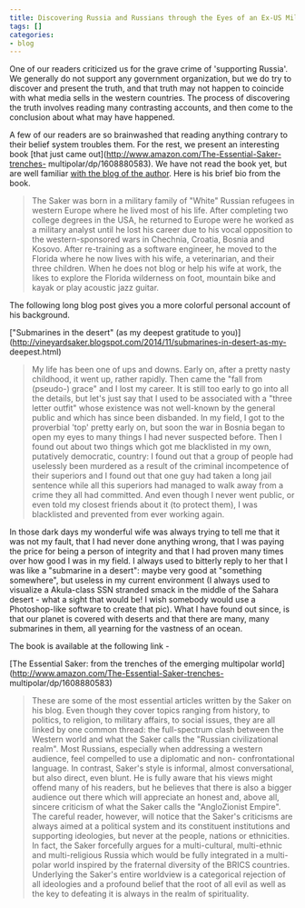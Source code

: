 ```yaml
---
title: Discovering Russia and Russians through the Eyes of an Ex-US Military Analyst
tags: []
categories:
- blog
---
```

One of our readers criticized us for the grave crime of 'supporting Russia'.
We generally do not support any government organization, but we do try to
discover and present the truth, and that truth may not happen to coincide with
what media sells in the western countries. The process of discovering the
truth involves reading many contrasting accounts, and then come to the
conclusion about what may have happened.
<!--more-->

A few of our readers are so brainwashed that reading anything contrary to
their belief system troubles them. For the rest, we present an interesting
book [that just came out](http://www.amazon.com/The-Essential-Saker-trenches-
multipolar/dp/1608880583). We have not read the book yet, but are well
familiar [with the blog of the author](http://thesaker.is). Here is his brief
bio from the book.

> The Saker was born in a military family of "White" Russian refugees in
western Europe where he lived most of his life. After completing two college
degrees in the USA, he returned to Europe were he worked as a military analyst
until he lost his career due to his vocal opposition to the western-sponsored
wars in Chechnia, Croatia, Bosnia and Kosovo. After re-training as a software
engineer, he moved to the Florida where he now lives with his wife, a
veterinarian, and their three children. When he does not blog or help his wife
at work, the likes to explore the Florida wilderness on foot, mountain bike
and kayak or play acoustic jazz guitar.

The following long blog post gives you a more colorful personal account of his
background.

["Submarines in the desert" (as my deepest gratitude to
you)](http://vineyardsaker.blogspot.com/2014/11/submarines-in-desert-as-my-
deepest.html)

> My life has been one of ups and downs. Early on, after a pretty nasty
childhood, it went up, rather rapidly. Then came the "fall from (pseudo-)
grace" and I lost my career. It is still too early to go into all the details,
but let's just say that I used to be associated with a "three letter outfit"
whose existence was not well-known by the general public and which has since
been disbanded. In my field, I got to the proverbial 'top' pretty early on,
but soon the war in Bosnia began to open my eyes to many things I had never
suspected before. Then I found out about two things which got me blacklisted
in my own, putatively democratic, country: I found out that a group of people
had uselessly been murdered as a result of the criminal incompetence of their
superiors and I found out that one guy had taken a long jail sentence while
all this superiors had managed to walk away from a crime they all had
committed. And even though I never went public, or even told my closest
friends about it (to protect them), I was blacklisted and prevented from ever
working again.

In those dark days my wonderful wife was always trying to tell me that it was
not my fault, that I had never done anything wrong, that I was paying the
price for being a person of integrity and that I had proven many times over
how good I was in my field. I always used to bitterly reply to her that I was
like a "submarine in a desert": maybe very good at "something somewhere", but
useless in my current environment (I always used to visualize a Akula-class
SSN stranded smack in the middle of the Sahara desert - what a sight that
would be! I wish somebody would use a Photoshop-like software to create that
pic). What I have found out since, is that our planet is covered with deserts
and that there are many, many submarines in them, all yearning for the
vastness of an ocean.

The book is available at the following link -

[The Essential Saker: from the trenches of the emerging multipolar
world](http://www.amazon.com/The-Essential-Saker-trenches-
multipolar/dp/1608880583)

> These are some of the most essential articles written by the Saker on his
blog. Even though they cover topics ranging from history, to politics, to
religion, to military affairs, to social issues, they are all linked by one
common thread: the full-spectrum clash between the Western world and what the
Saker calls the "Russian civilizational realm". Most Russians, especially when
addressing a western audience, feel compelled to use a diplomatic and non-
confrontational language. In contrast, Saker's style is informal, almost
conversational, but also direct, even blunt. He is fully aware that his views
might offend many of his readers, but he believes that there is also a bigger
audience out there which will appreciate an honest and, above all, sincere
criticism of what the Saker calls the "AngloZionist Empire". The careful
reader, however, will notice that the Saker's criticisms are always aimed at a
political system and its constituent institutions and supporting ideologies,
but never at the people, nations or ethnicities. In fact, the Saker forcefully
argues for a multi-cultural, multi-ethnic and multi-religious Russia which
would be fully integrated in a multi-polar world inspired by the fraternal
diversity of the BRICS countries. Underlying the Saker's entire worldview is a
categorical rejection of all ideologies and a profound belief that the root of
all evil as well as the key to defeating it is always in the realm of
spirituality.

